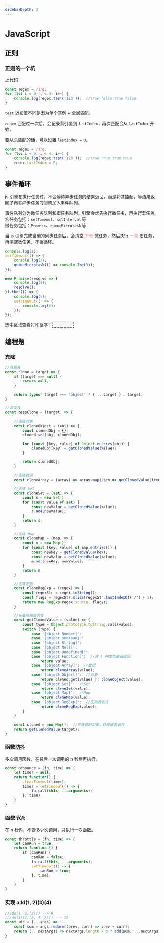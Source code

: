 ```yaml
---
sidebarDepth: 3
---
```

# JavaScript

## 正则

### 正则的一个坑
上代码：
``` js
const regex = /1/g;
for (let i = 0; i < 4; i++) {
    console.log(regex.test('123'));  //true false true false
}
```
`test` 返回值不同是因为单个实例 + 全局匹配。

`regex` 匹配过一次后，会记录索引值到 `lastIndex`，再次匹配会从 `lastIndex` 开始。

要从头匹配的话，可以设置 `lastIndex = 0`。

``` js
const regex = /1/g;
for (let i = 0; i < 4; i++) {
    console.log(regex.test('123'));  //true true true true
    regex.lastIndex = 0;
}
```

## 事件循环
js 引擎在执行任务时，不会等待异步任务的结果返回，而是将其挂起，等结果返回了再将异步任务的回调加入事件队列。

事件队列分为微任务队列和宏任务队列，引擎会优先执行微任务，再执行宏任务。<br>
宏任务包括：`setTimeout`、`setInterval` 等<br>
微任务包括：`Promise`、`queueMicrotask` 等

当 js 引擎完成当前的同步任务后，会清空 <span style="color: #ee8888;">所有</span> 微任务，然后执行 <span style="color: #ee8888;">一条</span> 宏任务，再清空微任务，不断循环。

``` js
console.log(1);
setTimeout(() => {
    console.log(2);
    queueMicrotask(() => console.log(3));
});

new Promise(resolve => {
    console.log(4);
    resolve();
}).then(() => {
    console.log(5);
    setTimeout(() => {
        console.log(6); 
    });
});
```
选中区域查看打印循序：<span style="color: #fff; border: 1px dashed #000;">1 4 5 2 3 6</span>

## 编程题

### 克隆
``` js
//浅克隆
const clone = target => {
    if (target === null) {
        return null;
    }

    return typeof target === 'object' ? { ...target } : target;
}

//深克隆
const deepClone = (target) => {

    //克隆对象
    const cloneObject = (obj) => {
        const clonedObj = {};
        cloned.set(obj, clonedObj);

        for (const [key, value] of Object.entries(obj)) {
            clonedObj[key] = getClonedValue(value);
        }

        return clonedObj;
    }

    //克隆数组
    const cloneArray = (array) => array.map(item => getClonedValue(item));

    //克隆 Set
    const cloneSet = (set) => {
        const s = new Set();
        for (const value of set) {
            const newValue = getClonedValue(value);
            s.add(newValue);
        }
        return s;
    }

    //克隆 Map
    const cloneMap = (map) => {
        const m = new Map();
        for (const [key, value] of map.entries()) {
            const newKey = getClonedValue(key);
            const newValue = getClonedValue(value);
            m.set(newKey, newValue);
        }
        return m;
    }

    //克隆正则
    const cloneRegExp = (regex) => {
        const regexStr = regex.toString();
        const flags = regexStr.slice(regexStr.lastIndexOf('/') + 1);
        return new RegExp(regex.source, flags);
    }

    //获取克隆后的值
    const getClonedValue = (value) => {
        const type = Object.prototype.toString.call(value);
        switch (type) {
            case '[object Number]':
            case '[object Boolean]':
            case '[object String]':
            case '[object Null]':
            case '[object Undefined]':
            case '[object Function]':  //这 6 种类型直接返回
                return value;
            case '[object Array]':  //数组
                return cloneArray(value);
            case '[object Object]':  //对象
                return cloned.get(value) || cloneObject(value);
            case '[object Set]':  //Set
                return cloneSet(value);
            case '[object Map]':  //Map
                return cloneMap(value);
            case '[object RegExp]':  //正则表达式
                return cloneRegExp(value);
        }
    }

    const cloned = new Map();  //克隆过的对象，处理嵌套调用
    return getClonedValue(target);
}
```

### 函数防抖
多次调用函数，在最后一次调用的 n 秒后再执行。
``` js
const debounce = (fn, time) => {
    let timer = null;
    return function() {
        clearTimeout(timer);
        timer = setTimeout(() => {
            fn.call(this, ...arguments);
        }, time);
    }
}
```

### 函数节流
在 n 秒内，不管多少次调用，只执行一次函数。
``` js
const throttle = (fn, time) => {
    let canRun = true;
    return function () {
        if (canRun) {
            canRun = false;
            fn.call(this, ...arguments);
            setTimeout(() => {
                canRun = true;
            }, time);
        }
    }
}
```

### 实现 add(1, 2)(3)(4)
``` js
//add(1, 2)(3)() --> 6
//add(1)(2)(3, 4, 5)() --> 15
const add = (...args) => {
    const sum = args.reduce((prev, curr) => prev + curr);
    return (...nextArgs) => nextArgs.length > 0 ? add(sum, ...nextArgs) : sum;
}
```